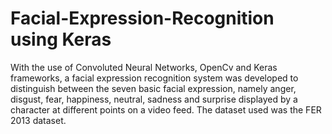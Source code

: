 # Facial-Expression-Recognition using Keras
With the use of Convoluted Neural Networks, OpenCv and Keras frameworks, a facial expression recognition system was developed to distinguish between the seven basic facial expression, namely anger, disgust, fear, happiness, neutral, sadness and surprise displayed by a character at different points on a video feed. The dataset used was the FER 2013 dataset.
